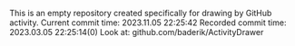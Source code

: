 This is an empty repository created specifically for drawing by GitHub activity.
Current commit time: 2023.11.05 22:25:42
Recorded commit time: 2023.03.05 22:25:14(0)
Look at: github.com/baderik/ActivityDrawer
